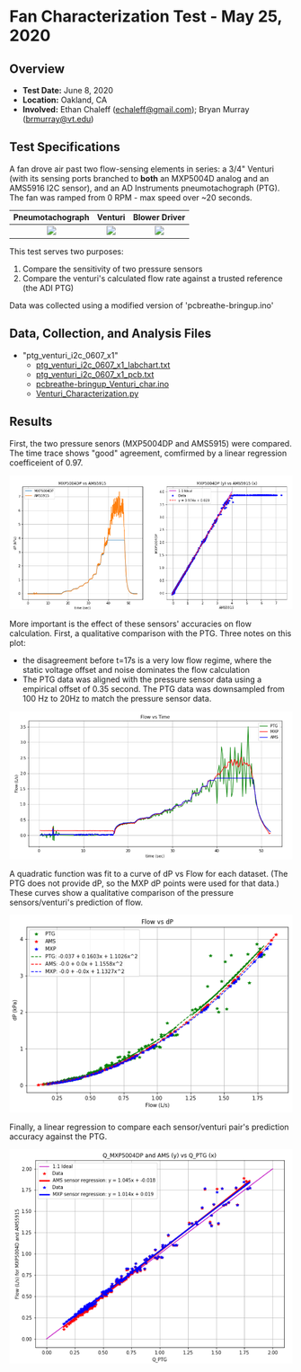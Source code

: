 # Fan Characterization Test - May 25, 2020

## Overview

* **Test Date:** June 8, 2020
* **Location:**	Oakland, CA
* **Involved:**	Ethan Chaleff (echaleff@gmail.com); Bryan Murray (brmurray@vt.edu)

## Test Specifications

A fan drove air past two flow-sensing elements in series: a 3/4" Venturi (with its sensing ports branched to **both** an MXP5004D analog and an AMS5916 I2C sensor), and an AD Instruments pneumotachograph (PTG). The fan was ramped from 0 RPM - max speed over ~20 seconds. 

| Pneumotachograph  |  Venturi   | Blower Driver     |           
|:---------------------:|:--------------------:|:-----------------------:|
![](assets/adinstruments-pneumotachograph.jpg) |![](assets/blower-venturi.jpg)  |![](assets/pcb-blower-driver.jpg)  |

This test serves two purposes: 
1. Compare the sensitivity of two pressure sensors 
2. Compare the venturi's calculated flow rate against a trusted reference (the ADI PTG)

Data was collected using a modified version of 'pcbreathe-bringup.ino'

## Data, Collection, and Analysis Files

* "ptg_venturi_i2c_0607_x1"
  * [ptg_venturi_i2c_0607_x1_labchart.txt](ptg-venturi-i2c-0607-x1-labchart.txt)
  * [ptg_venturi_i2c_0607_x1_pcb.txt](assets/ptg-venturi-i2c-0607-x1-pcb.txt)
  * [pcbreathe-bringup_Venturi_char.ino](assets/pcbreathe-bringup-venturi-char.ino)
  * [Venturi_Characterization.py](assets/venturi-characterization.py)
 
## Results

First, the two pressure senors (MXP5004DP and AMS5915) were compared. The time trace shows "good" agreement, comfirmed by a linear regression coefficeient of 0.97.

![pressure sensor compare](assets/pressure-sensor-compare.PNG)

More important is the effect of these sensors' accuracies on flow calculation. First, a qualitative comparison with the PTG. Three notes on this plot:
* the disagreement before t=17s is a very low flow regime, where the static voltage offset and noise dominates the flow calculation
* The PTG data was aligned with the pressure sensor data using a empirical offset of 0.35 second. The PTG data was downsampled from 100 Hz to 20Hz to match the pressure sensor data.

![flow compare](assets/flow-compare.PNG)

A quadratic function was fit to a curve of dP vs Flow for each dataset. (The PTG does not provide dP, so the MXP dP points were used for that data.) These curves show a qualitative comparison of the pressure sensors/venturi's prediction of flow.

![quad fit compare](assets/quad-fit-compare.PNG)

Finally, a linear regression to compare each sensor/venturi pair's prediction accuracy against the PTG.

![flow regression](assets/flow-regression.PNG)
